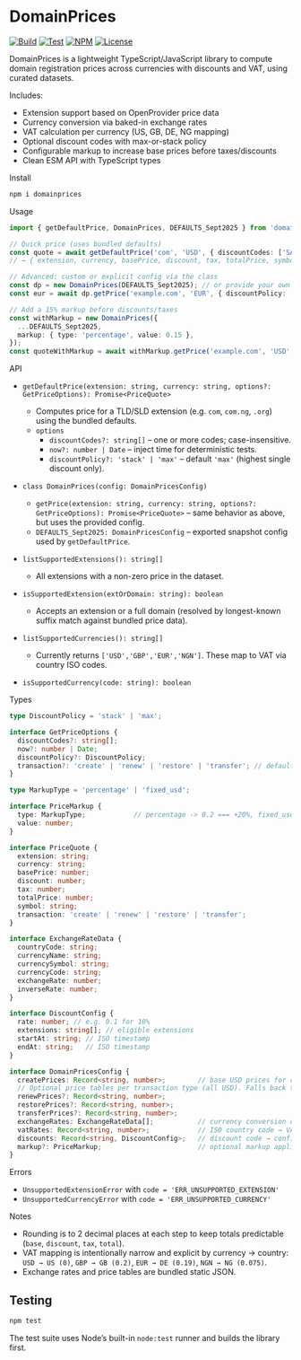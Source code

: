 # DomainPrices

[![Build](https://github.com/namewiz/domainprices/actions/workflows/build.yml/badge.svg)](https://github.com/namewiz/domainprices/actions/workflows/build.yml)
[![Test](https://github.com/namewiz/domainprices/actions/workflows/test.yml/badge.svg)](https://github.com/namewiz/domainprices/actions/workflows/test.yml)
[![NPM](http://img.shields.io/npm/v/domainprices.svg)](https://www.npmjs.com/package/domainprices)
[![License](https://img.shields.io/npm/l/domainprices.svg)](https://github.com/namewiz/domainprices/blob/main/LICENSE)


DomainPrices is a lightweight TypeScript/JavaScript library to compute domain registration prices across currencies with discounts and VAT, using curated datasets.

Includes:
- Extension support based on OpenProvider price data
- Currency conversion via baked-in exchange rates
- VAT calculation per currency (US, GB, DE, NG mapping)
- Optional discount codes with max-or-stack policy
- Configurable markup to increase base prices before taxes/discounts
- Clean ESM API with TypeScript types

Install

```bash
npm i domainprices
```

Usage

```ts
import { getDefaultPrice, DomainPrices, DEFAULTS_Sept2025 } from 'domainprices';

// Quick price (uses bundled defaults)
const quote = await getDefaultPrice('com', 'USD', { discountCodes: ['SAVE10'] });
// → { extension, currency, basePrice, discount, tax, totalPrice, symbol }

// Advanced: custom or explicit config via the class
const dp = new DomainPrices(DEFAULTS_Sept2025); // or provide your own DomainPricesConfig
const eur = await dp.getPrice('example.com', 'EUR', { discountPolicy: 'stack' });

// Add a 15% markup before discounts/taxes
const withMarkup = new DomainPrices({
  ...DEFAULTS_Sept2025,
  markup: { type: 'percentage', value: 0.15 },
});
const quoteWithMarkup = await withMarkup.getPrice('example.com', 'USD', { discountCodes: ['SAVE10'] });
```

API

- `getDefaultPrice(extension: string, currency: string, options?: GetPriceOptions): Promise<PriceQuote>`
  - Computes price for a TLD/SLD extension (e.g. `com`, `com.ng`, `.org`) using the bundled defaults.
  - `options`
    - `discountCodes?: string[]` – one or more codes; case-insensitive.
    - `now?: number | Date` – inject time for deterministic tests.
    - `discountPolicy?: 'stack' | 'max'` – default `'max'` (highest single discount only).

- `class DomainPrices(config: DomainPricesConfig)`
  - `getPrice(extension: string, currency: string, options?: GetPriceOptions): Promise<PriceQuote>` – same behavior as above, but uses the provided config.
  - `DEFAULTS_Sept2025: DomainPricesConfig` – exported snapshot config used by `getDefaultPrice`.

- `listSupportedExtensions(): string[]`
  - All extensions with a non-zero price in the dataset.

- `isSupportedExtension(extOrDomain: string): boolean`
  - Accepts an extension or a full domain (resolved by longest-known suffix match against bundled price data).

- `listSupportedCurrencies(): string[]`
  - Currently returns `['USD','GBP','EUR','NGN']`. These map to VAT via country ISO codes.

- `isSupportedCurrency(code: string): boolean`

Types

```ts
type DiscountPolicy = 'stack' | 'max';

interface GetPriceOptions {
  discountCodes?: string[];
  now?: number | Date;
  discountPolicy?: DiscountPolicy;
  transaction?: 'create' | 'renew' | 'restore' | 'transfer'; // default 'create'
}

type MarkupType = 'percentage' | 'fixed_usd';

interface PriceMarkup {
  type: MarkupType;            // percentage -> 0.2 === +20%, fixed_usd -> +$ value before conversion
  value: number;
}

interface PriceQuote {
  extension: string;
  currency: string;
  basePrice: number;
  discount: number;
  tax: number;
  totalPrice: number;
  symbol: string;
  transaction: 'create' | 'renew' | 'restore' | 'transfer';
}

interface ExchangeRateData {
  countryCode: string;
  currencyName: string;
  currencySymbol: string;
  currencyCode: string;
  exchangeRate: number;
  inverseRate: number;
}

interface DiscountConfig {
  rate: number; // e.g. 0.1 for 10%
  extensions: string[]; // eligible extensions
  startAt: string; // ISO timestamp
  endAt: string;   // ISO timestamp
}

interface DomainPricesConfig {
  createPrices: Record<string, number>;        // base USD prices for create
  // Optional price tables per transaction type (all USD). Falls back to `createPrices` when absent.
  renewPrices?: Record<string, number>;
  restorePrices?: Record<string, number>;
  transferPrices?: Record<string, number>;
  exchangeRates: ExchangeRateData[];           // currency conversion data
  vatRates: Record<string, number>;            // ISO country code → VAT rate
  discounts: Record<string, DiscountConfig>;   // discount code → config
  markup?: PriceMarkup;                        // optional markup applied before conversion
}
```

Errors

- `UnsupportedExtensionError` with `code = 'ERR_UNSUPPORTED_EXTENSION'`
- `UnsupportedCurrencyError` with `code = 'ERR_UNSUPPORTED_CURRENCY'`

Notes

- Rounding is to 2 decimal places at each step to keep totals predictable (`base`, `discount`, `tax`, `total`).
- VAT mapping is intentionally narrow and explicit by currency → country: `USD → US (0)`, `GBP → GB (0.2)`, `EUR → DE (0.19)`, `NGN → NG (0.075)`.
- Exchange rates and price tables are bundled static JSON.

## Testing

```bash
npm test
```

The test suite uses Node’s built-in `node:test` runner and builds the library first.
